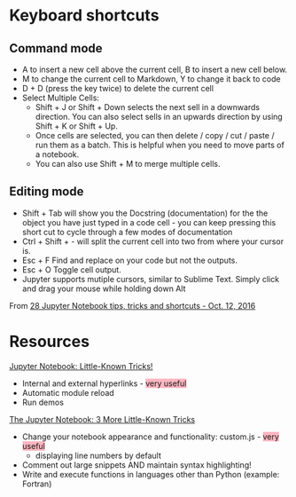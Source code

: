 # Keyboard shortcuts

## Command mode

- A to insert a new cell above the current cell, B to insert a new cell below.
- M to change the current cell to Markdown, Y to change it back to code
- D + D (press the key twice) to delete the current cell
- Select Multiple Cells:
    - Shift + J or Shift + Down selects the next sell in a downwards direction. You can also select sells in an upwards direction by using Shift + K or Shift + Up.
    - Once cells are selected, you can then delete / copy / cut / paste / run them as a batch. This is helpful when you need to move parts of a notebook.
    - You can also use Shift + M to merge multiple cells.


## Editing mode

- Shift + Tab will show you the Docstring (documentation) for the the object you have just typed in a code cell - you can keep pressing this short cut to cycle through a few modes of documentation
- Ctrl + Shift + - will split the current cell into two from where your cursor is.
- Esc + F Find and replace on your code but not the outputs.
- Esc + O Toggle cell output.
- Jupyter supports mutiple cursors, similar to Sublime Text. Simply click and drag your mouse while holding down Alt


From [28 Jupyter Notebook tips, tricks and shortcuts - Oct. 12, 2016](https://www.dataquest.io/blog/jupyter-notebook-tips-tricks-shortcuts/)

# Resources

[Jupyter Notebook: Little-Known Tricks!](https://blog.3blades.io/jupyter-notebook-little-known-tricks-b0866a558017)

- Internal and external hyperlinks - <span style="background-color:lightpink;">very useful</span>
- Automatic module reload
- Run demos

[The Jupyter Notebook: 3 More Little-Known Tricks](https://blog.3blades.io/the-jupyter-notebook-3-more-little-known-tricks-34b75b6455a4)

- Change your notebook appearance and functionality: custom.js - <span style="background-color:lightpink;">very useful</span>
    - displaying line numbers by default
- Comment out large snippets AND maintain syntax highlighting!
- Write and execute functions in languages other than Python (example: Fortran)